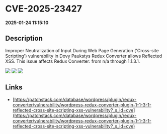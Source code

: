 # CVE-2025-23427

**2025-01-24 11:15:10**

## Description
Improper Neutralization of Input During Web Page Generation ('Cross-site Scripting') vulnerability in Dovy Paukstys Redux Converter allows Reflected XSS. This issue affects Redux Converter: from n/a through 1.1.3.1.

![](https://img.shields.io/static/v1?label=Score&message=7.1&color=red)
![](https://img.shields.io/static/v1?label=Severity&message=HIGH&color=red)
![](https://img.shields.io/static/v1?label=CWE&message=XSS&color=green)

## Links
- [https://patchstack.com/database/wordpress/plugin/redux-converter/vulnerability/wordpress-redux-converter-plugin-1-1-3-1-reflected-cross-site-scripting-xss-vulnerability?_s_id=cve](https://patchstack.com/database/wordpress/plugin/redux-converter/vulnerability/wordpress-redux-converter-plugin-1-1-3-1-reflected-cross-site-scripting-xss-vulnerability?_s_id=cve)
